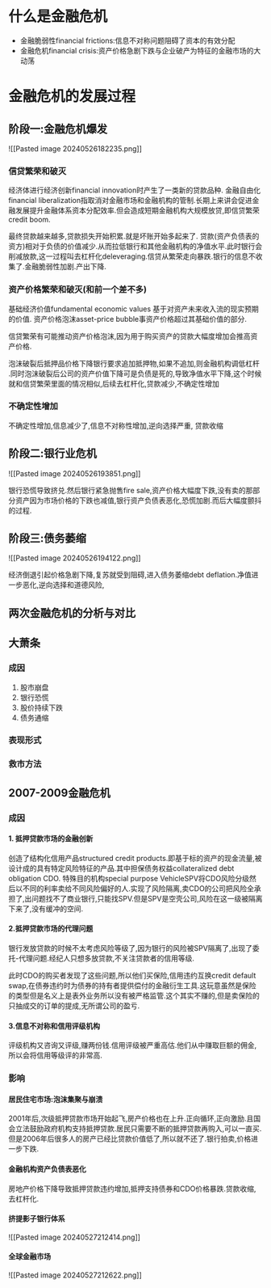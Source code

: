  
# 什么是金融危机

* 金融脆弱性financial frictions:信息不对称问题阻碍了资本的有效分配
* 金融危机financial crisis:资产价格急剧下跌与企业破产为特征的金融市场的大动荡

# 金融危机的发展过程

## 阶段一:金融危机爆发

![[Pasted image 20240526182235.png]]

### 信贷繁荣和破灭

经济体进行经济创新financial innovation时产生了一类新的贷款品种.
金融自由化financial liberalization指取消对金融市场和金融机构的管制.长期上来讲会促进金融发展提升金融体系资本分配效率.但会造成短期金融机构大规模放贷,即信贷繁荣credit boom.

最终贷款越来越多,贷款损失开始积累.就是坏账开始多起来了.  贷款(资产负债表的资方)相对于负债的价值减少.从而拉低银行和其他金融机构的净值水平.此时银行会削减放款,这一过程叫去杠杆化deleveraging.信贷从繁荣走向暴跌.银行的信息不收集了.金融脆弱性加剧.产出下降.

### 资产价格繁荣和破灭(和前一个差不多)

基础经济价值fundamental economic values 基于对资产未来收入流的现实预期的价值.
资产价格泡沫asset-price bubble事资产价格超过其基础价值的部分.

信贷繁荣有可能推动资产价格泡沫,因为用于购买资产的贷款大幅度增加会推高资产价格.

泡沫破裂后抵押品价格下降银行要求追加抵押物,如果不追加,则金融机构调低杠杆 .同时泡沫破裂后公司的资产价值下降可是负债是死的,导致净值水平下降,这个时候就和信贷繁荣里面的情况相似,后续去杠杆化,贷款减少,不确定性增加
  
### 不确定性增加

不确定性增加,信息减少了,信息不对称性增加,逆向选择严重, 贷款收缩

## 阶段二:银行业危机

![[Pasted image 20240526193851.png]]

银行恐慌导致挤兑.然后银行紧急抛售fire sale,资产价格大幅度下跌,没有卖的那部分资产因为市场价格的下跌也减值,银行资产负债表恶化,恐慌加剧.而后大幅度颤抖的过程.

## 阶段三:债务萎缩

![[Pasted image 20240526194122.png]]

经济倒退引起价格急剧下降,复苏就受到阻碍,进入债务萎缩debt deflation.净值进一步恶化,逆向选择和道德风险,

## 两次金融危机的分析与对比

## 大萧条

### 成因

1. 股市崩盘
2. 银行恐慌
3. 股价持续下跌
4. 债务通缩

### 表现形式

### 救市方法


## 2007-2009金融危机

### 成因

#### 1. 抵押贷款市场的金融创新

创造了结构化信用产品structured credit products.即基于标的资产的现金流量,被设计成的具有特定风险特征的产品.其中担保债务权益collateralized debt obligation CDO. 特殊目的机构special purpose VehicleSPV将CDO风险分级然后以不同的利率卖给不同风险偏好的人.实现了风险隔离,卖CDO的公司把风险全承担了,出问题找不了商业银行,只能找SPV.但是SPV是空壳公司,风险在这一级被隔离下来了,没有缓冲的空间.

#### 2.抵押贷款市场的代理问题

银行发放贷款的时候不太考虑风险等级了,因为银行的风险被SPV隔离了,出现了委托-代理问题.经纪人只想多放贷款,不关注贷款者的信用等级.

此时CDO的购买者发现了这些问题,所以他们买保险,信用违约互换credit default swap,在债券违约时为债券的持有者提供偿付的金融衍生工具.这玩意虽然是保险的类型但是名义上是表外业务所以没有被严格监管.这个其实不赚的,但是卖保险的只抽成交的订单的提成,无所谓公司的盈亏.

#### 3.信息不对称和信用评级机构

评级机构又咨询又评级,赚两份钱.信用评级被严重高估.他们从中赚取巨额的佣金,所以会将信用等级评的非常高.

### 影响

#### 居民住宅市场:泡沫集聚与崩溃

 2001年后,次级抵押贷款市场开始起飞,房产价格也在上升.正向循环,正向激励.且国会立法鼓励政府机构支持抵押贷款.居民只需要不断的抵押贷款再购入,可以一直买.但是2006年后很多人的房产已经比贷款价值低了,所以就不还了.银行拍卖,价格进一步下跌.

#### 金融机构资产负债表恶化

房地产价格下降导致抵押贷款违约增加,抵押支持债券和CDO价格暴跌.贷款收缩,去杠杆化.

#### 挤提影子银行体系

![[Pasted image 20240527212414.png]]

#### 全球金融市场

![[Pasted image 20240527212622.png]]


